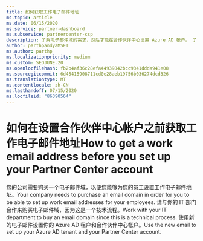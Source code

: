 ```yaml
---
title: 如何获取工作电子邮件地址
ms.topic: article
ms.date: 06/15/2020
ms.service: partner-dashboard
ms.subservice: partnercenter-csp
description: 了解电子邮件域的需求，然后才能在合作伙伴中心设置 Azure AD 帐户。 了解如何购买电子邮件域。
author: parthpandyaMSFT
ms.author: parthp
ms.localizationpriority: medium
ms.custom: SEOJUNE.20
ms.openlocfilehash: fb2b4af36c28efa44939842bcc9341ddda941e08
ms.sourcegitcommit: 6d45415908711cd0e28aeb19756b036274dcd326
ms.translationtype: MT
ms.contentlocale: zh-CN
ms.lasthandoff: 07/15/2020
ms.locfileid: "86390564"
---
```

# <a name="how-to-get-a-work-email-address-before-you-set-up-your-partner-center-account"></a><span data-ttu-id="9a817-104">如何在设置合作伙伴中心帐户之前获取工作电子邮件地址</span><span class="sxs-lookup"><span data-stu-id="9a817-104">How to get a work email address before you set up your Partner Center account</span></span>

<span data-ttu-id="9a817-105">您的公司需要购买一个电子邮件域，以便您能够为您的员工设置工作电子邮件地址。</span><span class="sxs-lookup"><span data-stu-id="9a817-105">Your company needs to purchase an email domain in order for you to be able to set up work email addresses for your employees.</span></span> <span data-ttu-id="9a817-106">请与你的 IT 部门合作来购买电子邮件域，因为这是一个技术流程。</span><span class="sxs-lookup"><span data-stu-id="9a817-106">Work with your IT department to buy an email domain since this is a technical process.</span></span> <span data-ttu-id="9a817-107">使用新的电子邮件设置你的 Azure AD 租户和合作伙伴中心帐户。</span><span class="sxs-lookup"><span data-stu-id="9a817-107">Use the new email to set up your Azure AD tenant and your Partner Center account.</span></span>
